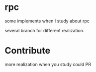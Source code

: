 # rpc
some implements when I study about rpc

several branch for different realization.

# Contribute
more realization when you study could PR

